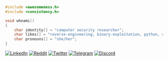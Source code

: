 ```c
#include <awesomeness.h>
#include <consistency.h>

void whoami()
{
    char identity[] = "computer security researcher";
    char likes[] = "reverse-engineering, binary-exploitation, python, c";
    char pronouns[] = "she/her";
}
```
[![LinkedIn](https://img.shields.io/badge/LinkedIn-0077B5?style=for-the-badge&logo=linkedin&logoColor=white)](https://linkedin.com/in/iamavu) 
[![Reddit](https://img.shields.io/badge/Reddit-FF4500?style=for-the-badge&logo=reddit&logoColor=white)](https://reddit.com/user/iamavu) 
[![Twitter](https://img.shields.io/badge/Twitter-1DA1F2?style=for-the-badge&logo=twitter&logoColor=white)](https://twitter.com/iamavu) 
[![Telegram](https://img.shields.io/badge/Telegram-2CA5E0?style=for-the-badge&logo=telegram&logoColor=white)](https://t.me/iamavu)
[![Discord](https://img.shields.io/badge/Discord-7289DA?style=for-the-badge&logo=discord&logoColor=white)](https://discord.com/users/534185484197429248)
